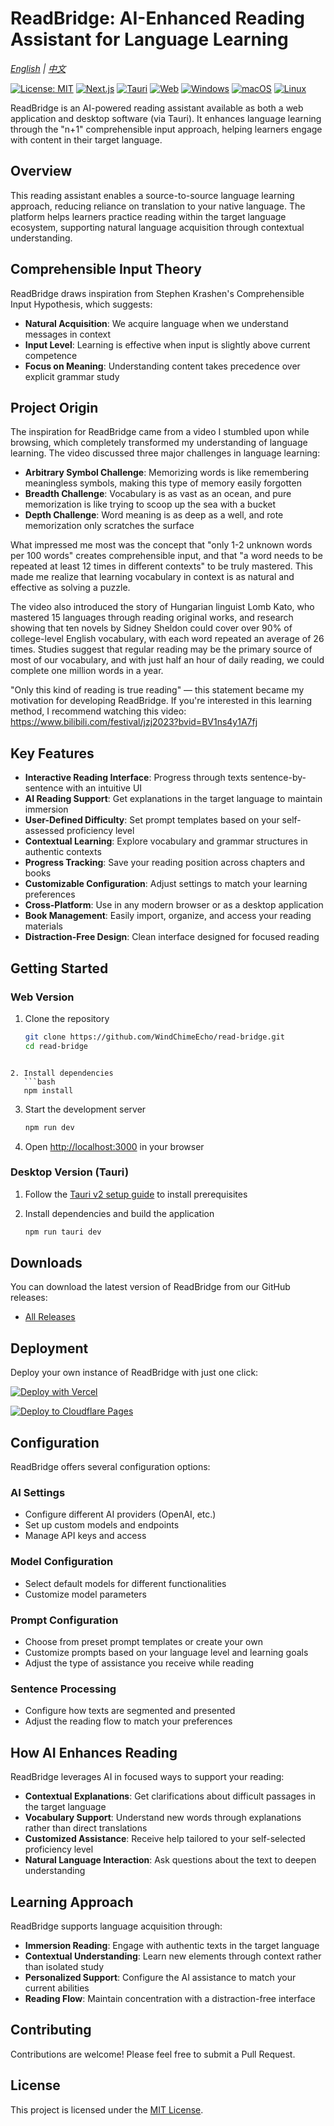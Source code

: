 # ReadBridge: AI-Enhanced Reading Assistant for Language Learning

*[English](./README.md) | [中文](./README.zh-CN.md)*

[![License: MIT](https://img.shields.io/badge/License-MIT-yellow.svg)](https://opensource.org/licenses/MIT) [![Next.js](https://img.shields.io/badge/Next.js-black?logo=next.js&logoColor=white)](https://nextjs.org/) [![Tauri](https://img.shields.io/badge/Tauri-24C8D8?logo=tauri&logoColor=white)](https://tauri.app/) [![Web](https://img.shields.io/badge/Platform-Web-blue)](https://nextjs.org/) [![Windows](https://img.shields.io/badge/Platform-Windows-blue?logo=windows&logoColor=white)](https://tauri.app/) [![macOS](https://img.shields.io/badge/Platform-macOS-blue?logo=apple&logoColor=white)](https://tauri.app/) [![Linux](https://img.shields.io/badge/Platform-Linux-blue?logo=linux&logoColor=white)](https://tauri.app/)

ReadBridge is an AI-powered reading assistant available as both a web application and desktop software (via Tauri). It enhances language learning through the "n+1" comprehensible input approach, helping learners engage with content in their target language.

## Overview

This reading assistant enables a source-to-source language learning approach, reducing reliance on translation to your native language. The platform helps learners practice reading within the target language ecosystem, supporting natural language acquisition through contextual understanding.

## Comprehensible Input Theory

ReadBridge draws inspiration from Stephen Krashen's Comprehensible Input Hypothesis, which suggests:

- **Natural Acquisition**: We acquire language when we understand messages in context
- **Input Level**: Learning is effective when input is slightly above current competence
- **Focus on Meaning**: Understanding content takes precedence over explicit grammar study

## Project Origin

The inspiration for ReadBridge came from a video I stumbled upon while browsing, which completely transformed my understanding of language learning. The video discussed three major challenges in language learning:

- **Arbitrary Symbol Challenge**: Memorizing words is like remembering meaningless symbols, making this type of memory easily forgotten
- **Breadth Challenge**: Vocabulary is as vast as an ocean, and pure memorization is like trying to scoop up the sea with a bucket
- **Depth Challenge**: Word meaning is as deep as a well, and rote memorization only scratches the surface

What impressed me most was the concept that "only 1-2 unknown words per 100 words" creates comprehensible input, and that "a word needs to be repeated at least 12 times in different contexts" to be truly mastered. This made me realize that learning vocabulary in context is as natural and effective as solving a puzzle.

The video also introduced the story of Hungarian linguist Lomb Kato, who mastered 15 languages through reading original works, and research showing that ten novels by Sidney Sheldon could cover over 90% of college-level English vocabulary, with each word repeated an average of 26 times. Studies suggest that regular reading may be the primary source of most of our vocabulary, and with just half an hour of daily reading, we could complete one million words in a year.

"Only this kind of reading is true reading" — this statement became my motivation for developing ReadBridge. If you're interested in this learning method, I recommend watching this video: https://www.bilibili.com/festival/jzj2023?bvid=BV1ns4y1A7fj

## Key Features

- **Interactive Reading Interface**: Progress through texts sentence-by-sentence with an intuitive UI
- **AI Reading Support**: Get explanations in the target language to maintain immersion
- **User-Defined Difficulty**: Set prompt templates based on your self-assessed proficiency level
- **Contextual Learning**: Explore vocabulary and grammar structures in authentic contexts
- **Progress Tracking**: Save your reading position across chapters and books
- **Customizable Configuration**: Adjust settings to match your learning preferences
- **Cross-Platform**: Use in any modern browser or as a desktop application
- **Book Management**: Easily import, organize, and access your reading materials
- **Distraction-Free Design**: Clean interface designed for focused reading

## Getting Started

### Web Version

1. Clone the repository
   ```bash
   git clone https://github.com/WindChimeEcho/read-bridge.git
   cd read-bridge
```

2. Install dependencies
   ```bash
   npm install
   ```

3. Start the development server
   ```bash
   npm run dev
   ```

4. Open [http://localhost:3000](http://localhost:3000) in your browser

### Desktop Version (Tauri)

1. Follow the [Tauri v2 setup guide](https://v2.tauri.app/guides/quick-start/prerequisites) to install prerequisites
   
2. Install dependencies and build the application
   ```bash
   npm run tauri dev
   ```

## Downloads

You can download the latest version of ReadBridge from our GitHub releases:

- [All Releases](https://github.com/WindChimeEcho/read-bridge/releases)

## Deployment

Deploy your own instance of ReadBridge with just one click:

[![Deploy with Vercel](https://vercel.com/button)](https://vercel.com/new/clone?repository-url=https://github.com/WindChimeEcho/read-bridge)

[![Deploy to Cloudflare Pages](https://img.shields.io/badge/Deploy%20to-Cloudflare%20Pages-orange.svg?style=for-the-badge&logo=cloudflare)](https://developers.cloudflare.com/pages/framework-guides/deploy-a-nextjs-site/)

## Configuration

ReadBridge offers several configuration options:

### AI Settings
- Configure different AI providers (OpenAI, etc.)
- Set up custom models and endpoints
- Manage API keys and access

### Model Configuration
- Select default models for different functionalities
- Customize model parameters

### Prompt Configuration
- Choose from preset prompt templates or create your own
- Customize prompts based on your language level and learning goals
- Adjust the type of assistance you receive while reading

### Sentence Processing
- Configure how texts are segmented and presented
- Adjust the reading flow to match your preferences

## How AI Enhances Reading

ReadBridge leverages AI in focused ways to support your reading:

- **Contextual Explanations**: Get clarifications about difficult passages in the target language
- **Vocabulary Support**: Understand new words through explanations rather than direct translations
- **Customized Assistance**: Receive help tailored to your self-selected proficiency level
- **Natural Language Interaction**: Ask questions about the text to deepen understanding

## Learning Approach

ReadBridge supports language acquisition through:

- **Immersion Reading**: Engage with authentic texts in the target language
- **Contextual Understanding**: Learn new elements through context rather than isolated study
- **Personalized Support**: Configure the AI assistance to match your current abilities
- **Reading Flow**: Maintain concentration with a distraction-free interface


## Contributing

Contributions are welcome! Please feel free to submit a Pull Request.

## License

This project is licensed under the [MIT License](LICENSE).